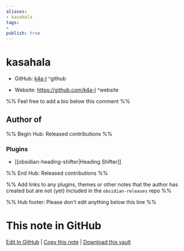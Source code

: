 ```yaml
---
aliases:
- kasahala
tags:
- 
publish: true
---
```


# kasahala

- GitHub: [k4a-l](https://github.com/k4a-l/) ^github
<!-- - Discord: `@` ^discord-->
- Website: <https://github.com/k4a-l> ^website
<!-- - [[Publish sites|Publish site]]: <https://> ^publish-->

%% Feel free to add a bio below this comment %%


## Author of

%% Begin Hub: Released contributions %%
### Plugins
- [[obsidian-heading-shifter|Heading Shifter]]

%% End Hub: Released contributions %%

%% Add links to any plugins, themes or other notes that the author has created but are not (yet) included in the `obsidian-releases` repo %%

<!--
### Unlisted plugins
-->

<!--
### Others
-->

<!--
## Sponsor this author
-->

<!-- - [[GitHub sponsors]]: [Sponsor @k4a-l on GitHub Sponsors](https://github.com/sponsors/k4a-l) ^github-sponsor-->
<!-- - [[Buy me a coffee]]: <https://> ^buy-me-a-coffee-->
<!-- - [[PayPal]]: <https://> ^paypal-->
<!-- - [[Patreon]]: <https://> ^patreon-->

<!--
## Follow this author
-->

<!-- - [[YouTube Channels|On YouTube]]: <https://> ^youtube-->
<!-- - Twitter: <https://> ^twitter-->
<!-- - ... -->

%% Hub footer: Please don't edit anything below this line %%

# This note in GitHub

<span class="git-footer">[Edit In GitHub](https://github.dev/obsidian-community/obsidian-hub/blob/main/01%20-%20Community/People/k4a-l.md "git-hub-edit-note") | [Copy this note](https://raw.githubusercontent.com/obsidian-community/obsidian-hub/main/01%20-%20Community/People/k4a-l.md "git-hub-copy-note") | [Download this vault](https://github.com/obsidian-community/obsidian-hub/archive/refs/heads/main.zip "git-hub-download-vault") </span>
